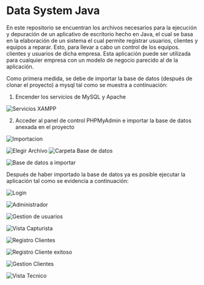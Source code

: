 # Data System Java
En este repositorio se encuentran los archivos necesarios para la ejecución y depuración de un aplicativo de escritorio hecho en Java, el cual se basa en la elaboración de un sistema el cual permite registrar usuarios, clientes y equipos a reparar. Esto, para llevar a cabo un control de los equipos. clientes y usuarios de dicha empresa.
Esta aplicación puede ser utilizada para cualquier empresa con un modelo de negocio parecido al de la aplicación.

Como primera medida, se debe de importar la base de datos (después de clonar el proyecto) a mysql tal como se muestra a continuación:
  
  1. Encender los servicios de MySQL y Apache
  
  ![Servicios XAMPP](https://user-images.githubusercontent.com/85718854/139275810-c884deef-3c1c-4df7-9081-fc1bd4e7a002.png)
  
  2. Acceder al panel de control PHPMyAdmin e importar la base de datos anexada en el proyecto
  
  ![Importacion](https://user-images.githubusercontent.com/85718854/139276015-de4ad46e-123c-45b4-a7b4-651a72d64bb7.png)
  
  ![Elegir Archivo](https://user-images.githubusercontent.com/85718854/139276244-d4e87259-a7ed-45e3-9424-c53eb87e7c1f.png) 
  ![Carpeta Base de datos](https://user-images.githubusercontent.com/85718854/139276191-2c4c388a-5c25-4fbd-9739-01dce4589e97.png)
  
  ![Base de datos a importar](https://user-images.githubusercontent.com/85718854/139276034-d34ff193-3bff-4753-a252-fc5fa87f7a4e.png)
  
Después de haber importado la base de datos ya es posible ejecutar la aplicación tal como se evidencia a continuación:

![Login](https://user-images.githubusercontent.com/85718854/139276584-2e52ff57-6dfc-4f94-843b-52f5af23a212.png)

![Administrador](https://user-images.githubusercontent.com/85718854/139276623-22a50169-4465-435e-95fa-8274d0f4f8a3.png)

![Gestion de usuarios](https://user-images.githubusercontent.com/85718854/139276650-ce7ac8b0-5009-431f-8422-a55e2fa2cc19.png)

![Vista Capturista](https://user-images.githubusercontent.com/85718854/139276738-e9cca77f-be1d-4644-936a-e00d8c43ba81.png)

![Registro Clientes](https://user-images.githubusercontent.com/85718854/139276740-d78eaeae-e849-4432-a309-902a01c22640.png)

![Registro Cliente exitoso](https://user-images.githubusercontent.com/85718854/139276750-530a1f3b-3165-457b-97c0-40852e1bcebd.png)

![Gestion Clientes](https://user-images.githubusercontent.com/85718854/139276771-6311d3be-d70e-4418-809d-b1f7c567386a.png)

![Vista Tecnico](https://user-images.githubusercontent.com/85718854/139276809-bb862c0f-712e-4a2c-85e4-c43f33782a4e.png)
  
  
